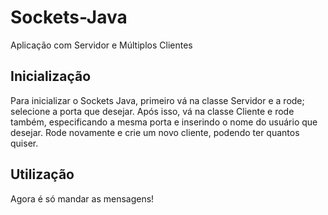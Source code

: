 # Sockets-Java
Aplicação com Servidor e Múltiplos Clientes

## Inicialização
Para inicializar o Sockets Java, primeiro vá na classe Servidor e a rode; selecione a porta que desejar.
Após isso, vá na classe Cliente e rode também, especificando a mesma porta e inserindo o nome do 
usuário que desejar. Rode novamente e crie um novo cliente, podendo ter quantos quiser.

## Utilização
Agora é só mandar as mensagens! 